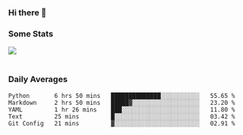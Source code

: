 ### Hi there 👋

<!--
**haruishi43/haruishi43** is a ✨ _special_ ✨ repository because its `README.md` (this file) appears on your GitHub profile.

Here are some ideas to get you started:

- 🔭 I’m currently working on ...
- 🌱 I’m currently learning ...
- 👯 I’m looking to collaborate on ...
- 🤔 I’m looking for help with ...
- 💬 Ask me about ...
- 📫 How to reach me: ...
- 😄 Pronouns: ...
- ⚡ Fun fact: ...
-->

### Some Stats
<div>
  <img align="center" src="https://github-readme-stats.vercel.app/api?username=haruishi43&count_private=true&show_icons=true" />
</div>

</br>

### Daily Averages

<!--START_SECTION:waka-->
```text
Python       6 hrs 50 mins   ██████████████░░░░░░░░░░░   55.65 % 
Markdown     2 hrs 50 mins   █████▓░░░░░░░░░░░░░░░░░░░   23.20 % 
YAML         1 hr 26 mins    ███░░░░░░░░░░░░░░░░░░░░░░   11.80 % 
Text         25 mins         █░░░░░░░░░░░░░░░░░░░░░░░░   03.42 % 
Git Config   21 mins         ▓░░░░░░░░░░░░░░░░░░░░░░░░   02.91 % 
```
<!--END_SECTION:waka-->
